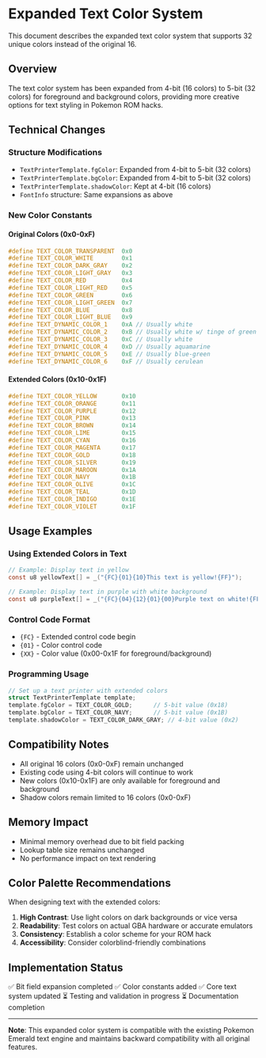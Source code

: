 # Expanded Text Color System

This document describes the expanded text color system that supports 32 unique colors instead of the original 16.

## Overview

The text color system has been expanded from 4-bit (16 colors) to 5-bit (32 colors) for foreground and background colors, providing more creative options for text styling in Pokemon ROM hacks.

## Technical Changes

### Structure Modifications
- `TextPrinterTemplate.fgColor`: Expanded from 4-bit to 5-bit (32 colors)
- `TextPrinterTemplate.bgColor`: Expanded from 4-bit to 5-bit (32 colors)
- `TextPrinterTemplate.shadowColor`: Kept at 4-bit (16 colors)
- `FontInfo` structure: Same expansions as above

### New Color Constants

#### Original Colors (0x0-0xF)
```c
#define TEXT_COLOR_TRANSPARENT  0x0
#define TEXT_COLOR_WHITE        0x1
#define TEXT_COLOR_DARK_GRAY    0x2
#define TEXT_COLOR_LIGHT_GRAY   0x3
#define TEXT_COLOR_RED          0x4
#define TEXT_COLOR_LIGHT_RED    0x5
#define TEXT_COLOR_GREEN        0x6
#define TEXT_COLOR_LIGHT_GREEN  0x7
#define TEXT_COLOR_BLUE         0x8
#define TEXT_COLOR_LIGHT_BLUE   0x9
#define TEXT_DYNAMIC_COLOR_1    0xA // Usually white
#define TEXT_DYNAMIC_COLOR_2    0xB // Usually white w/ tinge of green
#define TEXT_DYNAMIC_COLOR_3    0xC // Usually white
#define TEXT_DYNAMIC_COLOR_4    0xD // Usually aquamarine
#define TEXT_DYNAMIC_COLOR_5    0xE // Usually blue-green
#define TEXT_DYNAMIC_COLOR_6    0xF // Usually cerulean
```

#### Extended Colors (0x10-0x1F)
```c
#define TEXT_COLOR_YELLOW       0x10
#define TEXT_COLOR_ORANGE       0x11
#define TEXT_COLOR_PURPLE       0x12
#define TEXT_COLOR_PINK         0x13
#define TEXT_COLOR_BROWN        0x14
#define TEXT_COLOR_LIME         0x15
#define TEXT_COLOR_CYAN         0x16
#define TEXT_COLOR_MAGENTA      0x17
#define TEXT_COLOR_GOLD         0x18
#define TEXT_COLOR_SILVER       0x19
#define TEXT_COLOR_MAROON       0x1A
#define TEXT_COLOR_NAVY         0x1B
#define TEXT_COLOR_OLIVE        0x1C
#define TEXT_COLOR_TEAL         0x1D
#define TEXT_COLOR_INDIGO       0x1E
#define TEXT_COLOR_VIOLET       0x1F
```

## Usage Examples

### Using Extended Colors in Text
```c
// Example: Display text in yellow
const u8 yellowText[] = _("{FC}{01}{10}This text is yellow!{FF}");

// Example: Display text in purple with white background
const u8 purpleText[] = _("{FC}{04}{12}{01}{00}Purple text on white!{FF}");
```

### Control Code Format
- `{FC}` - Extended control code begin
- `{01}` - Color control code
- `{XX}` - Color value (0x00-0x1F for foreground/background)

### Programming Usage
```c
// Set up a text printer with extended colors
struct TextPrinterTemplate template;
template.fgColor = TEXT_COLOR_GOLD;      // 5-bit value (0x18)
template.bgColor = TEXT_COLOR_NAVY;      // 5-bit value (0x1B)
template.shadowColor = TEXT_COLOR_DARK_GRAY; // 4-bit value (0x2)
```

## Compatibility Notes

- All original 16 colors (0x0-0xF) remain unchanged
- Existing code using 4-bit colors will continue to work
- New colors (0x10-0x1F) are only available for foreground and background
- Shadow colors remain limited to 16 colors (0x0-0xF)

## Memory Impact

- Minimal memory overhead due to bit field packing
- Lookup table size remains unchanged
- No performance impact on text rendering

## Color Palette Recommendations

When designing text with the extended colors:

1. **High Contrast**: Use light colors on dark backgrounds or vice versa
2. **Readability**: Test colors on actual GBA hardware or accurate emulators
3. **Consistency**: Establish a color scheme for your ROM hack
4. **Accessibility**: Consider colorblind-friendly combinations

## Implementation Status

✅ Bit field expansion completed
✅ Color constants added
✅ Core text system updated
⏳ Testing and validation in progress
⏳ Documentation completion

---

**Note**: This expanded color system is compatible with the existing Pokemon Emerald text engine and maintains backward compatibility with all original features.
